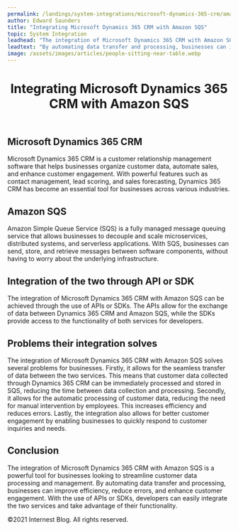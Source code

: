 ```yaml
---
permalink: /landings/system-integrations/microsoft-dynamics-365-crm/amazon-sqs
author: Edward Saunders
title: "Integrating Microsoft Dynamics 365 CRM with Amazon SQS"
topic: System Integration
leadhead: "The integration of Microsoft Dynamics 365 CRM with Amazon SQS is a powerful tool for businesses looking to streamline customer data processing and management"
leadtext: "By automating data transfer and processing, businesses can improve efficiency, reduce errors, and enhance customer engagement. With the use of APIs or SDKs, developers can easily integrate the two services and take advantage of their functionality."
image: /assets/images/articles/people-sitting-near-table.webp
---
```

<div class="arttext">	<header>
		<h1>Integrating Microsoft Dynamics 365 CRM with Amazon SQS</h1>
	</header>
	<main>
		<section>
			<h2>Microsoft Dynamics 365 CRM</h2>
			<p>Microsoft Dynamics 365 CRM is a customer relationship management software that helps businesses organize customer data, automate sales, and enhance customer engagement. With powerful features such as contact management, lead scoring, and sales forecasting, Dynamics 365 CRM has become an essential tool for businesses across various industries.</p>
		</section>
		<section>
			<h2>Amazon SQS</h2>
			<p>Amazon Simple Queue Service (SQS) is a fully managed message queuing service that allows businesses to decouple and scale microservices, distributed systems, and serverless applications. With SQS, businesses can send, store, and retrieve messages between software components, without having to worry about the underlying infrastructure.</p>
		</section>
		<section>
			<h2>Integration of the two through API or SDK</h2>
			<p>The integration of Microsoft Dynamics 365 CRM with Amazon SQS can be achieved through the use of APIs or SDKs. The APIs allow for the exchange of data between Dynamics 365 CRM and Amazon SQS, while the SDKs provide access to the functionality of both services for developers.</p>
		</section>
		<section>
			<h2>Problems their integration solves</h2>
			<p>The integration of Microsoft Dynamics 365 CRM with Amazon SQS solves several problems for businesses. Firstly, it allows for the seamless transfer of data between the two services. This means that customer data collected through Dynamics 365 CRM can be immediately processed and stored in SQS, reducing the time between data collection and processing. Secondly, it allows for the automatic processing of customer data, reducing the need for manual intervention by employees. This increases efficiency and reduces errors. Lastly, the integration also allows for better customer engagement by enabling businesses to quickly respond to customer inquiries and needs.</p>
		</section>
		<section>
			<h2>Conclusion</h2>
			<p>The integration of Microsoft Dynamics 365 CRM with Amazon SQS is a powerful tool for businesses looking to streamline customer data processing and management. By automating data transfer and processing, businesses can improve efficiency, reduce errors, and enhance customer engagement. With the use of APIs or SDKs, developers can easily integrate the two services and take advantage of their functionality.</p>
		</section>
	</main>
	<footer>
		<p>&copy;2021 Internest Blog. All rights reserved.</p>
	</footer>
</div>